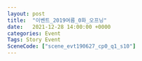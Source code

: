 ```yaml
---
layout: post
title:  "이벤트_2019여름_0화_오프닝"
date:   2021-12-28 14:00:00 +0000
categories: Event
Tags: Story Event
SceneCode: ["scene_evt190627_cp0_q1_s10"]
---
```


